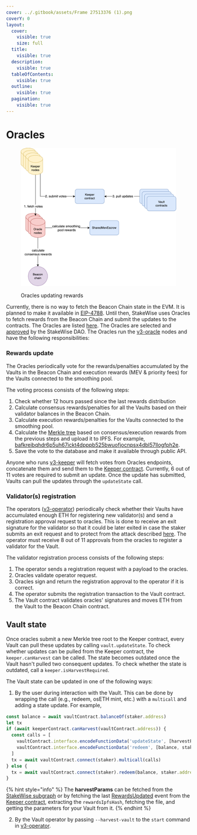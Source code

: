 ```yaml
---
cover: ../.gitbook/assets/Frame 27513376 (1).png
coverY: 0
layout:
  cover:
    visible: true
    size: full
  title:
    visible: true
  description:
    visible: true
  tableOfContents:
    visible: true
  outline:
    visible: true
  pagination:
    visible: true
---
```


# Oracles



<figure><img src="../.gitbook/assets/image (3).png" alt="" width="563"><figcaption><p>Oracles updating rewards</p></figcaption></figure>

Currently, there is no way to fetch the Beacon Chain state in the EVM. It is planned to make it available in [EIP-4788](https://eips.ethereum.org/EIPS/eip-4788). Until then, StakeWise uses Oracles to fetch rewards from the Beacon Chain and submit the updates to the contracts. The Oracles are listed [here](../protocol-overview-in-depth/oracles.md). The Oracles are selected and [approved](https://vote.stakewise.io/#/proposal/0x54ceedefd1060fbad17ab6181be5a90da4c686dc071d1f6121d24c0398700be6) by the StakeWise DAO. The Oracles run the [v3-oracle](https://github.com/stakewise/v3-oracle) nodes and have the following responsibilities:

### Rewards update

The Oracles periodically vote for the rewards/penalties accumulated by the Vaults in the Beacon Chain and execution rewards (MEV & priority fees) for the Vaults connected to the smoothing pool.

The voting process consists of the following steps:

1. Check whether 12 hours passed since the last rewards distribution
2. Calculate consensus rewards/penalties for all the Vaults based on their validator balances in the Beacon Chain.
3. Calculate execution rewards/penalties for the Vaults connected to the smoothing pool.&#x20;
4. Calculate the [Merkle tree](https://en.wikipedia.org/wiki/Merkle\_tree) based on consensus/execution rewards from the previous steps and upload it to IPFS. For example, [bafkreibqhdr6p5uh67ickt4dpppb525bwuofjocnpsx4dbl57llogfph2e](https://stakewise.infura-ipfs.io/ipfs/bafkreibqhdr6p5uh67ickt4dpppb525bwuofjocnpsx4dbl57llogfph2e).
5. Save the vote to the database and make it available through public API.

Anyone who runs [v3-keeper](https://github.com/stakewise/v3-keeper/) will fetch votes from Oracles endpoints, concatenate them and send them to the [Keeper contract](https://v3-docs.stakewise.io/deployments). Currently, 6 out of 11 votes are required to submit an update. Once the update has submitted, Vaults can pull the updates through the `updateState` call.

### Validator(s) registration

The operators ([v3-operator](https://github.com/stakewise/v3-operator)) periodically check whether their Vaults have accumulated enough ETH for registering new validator(s) and send a registration approval request to oracles. This is done to receive an exit signature for the validator so that it could be later exited in case the staker submits an exit request and to protect from the attack described [here](https://blog.lido.fi/vulnerability-response-update/). The operator must receive 8 out of 11 approvals from the oracles to register a validator for the Vault.

The validator registration process consists of the following steps:

1. The operator sends a registration request with a payload to the oracles.
2. Oracles validate operator request.
3. Oracles sign and return the registration approval to the operator if it is correct.
4. The operator submits the registration transaction to the Vault contract.
5. The Vault contract validates oracles' signatures and moves ETH from the Vault to the Beacon Chain contract.

## Vault state

Once oracles submit a new Merkle tree root to the Keeper contract, every Vault can pull these updates by calling `vault.updateState`. To check whether updates can be pulled from the Keeper contract, the `keeper.canHarvest` can be called. The state becomes outdated once the Vault hasn't pulled two consequent updates. To check whether the state is outdated, call a `keeper.isHarvestRequired`.

The Vault state can be updated in one of the following ways:

1. By the user during interaction with the Vault. This can be done by wrapping the call (e.g., redeem, osETH mint, etc.) with a `multicall` and adding a state update. For example,

```typescript
const balance = await vaultContract.balanceOf(staker.address)
let tx
if (await keeperContract.canHarvest(vaultContract.address)) {
  const calls = [
    vaultContract.interface.encodeFunctionData('updateState', [harvestParams]),
    vaultContract.interface.encodeFunctionData('redeem', [balance, staker.address]),
  ]
  tx = await vaultContract.connect(staker).multicall(calls)
} else {
  tx = await vaultContract.connect(staker).redeem(balance, staker.address)
}
```

{% hint style="info" %}
The **harvestParams** can be fetched from the [StakeWise subgraph](https://graph-testnet.stakewise.io/subgraphs/name/stakewise/stakewise/graphql?query=%7B%0A++vaults%28where%3A+%7Bid%3A+%220x8bfdd3b6c4102e2ba772968637f3172b73855ffa%22%7D%29+%7B%0A++++rewardsRoot%0A++++proofReward%0A++++proofUnlockedMevReward%0A++++proof%0A++%7D%0A%7D) or by fetching the last [RewardsUpdated](https://github.com/stakewise/v3-core/blob/main/contracts/interfaces/IKeeperRewards.sol#L22) event from the [Keeper contract](https://v3-docs.stakewise.io/deployments), extracting the `rewardsIpfsHash`, fetching the file, and getting the parameters for your Vault from it.
{% endhint %}

2. By the Vault operator by passing `--harvest-vault` to the `start` command in [v3-operator](https://github.com/stakewise/v3-operator).

